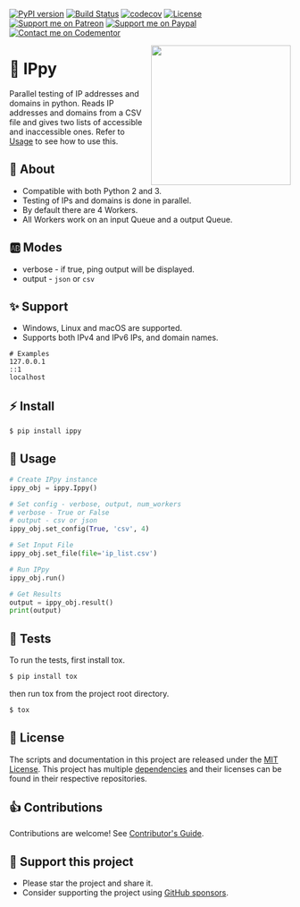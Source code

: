 [![PyPI version](https://badge.fury.io/py/ippy.svg)](https://pypi.python.org/pypi/ippy)
[![Build Status](https://travis-ci.org/shivammathur/IPpy.svg?branch=master)](https://travis-ci.org/shivammathur/IPpy)
[![codecov](https://codecov.io/gh/shivammathur/IPpy/branch/master/graph/badge.svg)](https://codecov.io/gh/shivammathur/IPpy)
[![License](https://img.shields.io/badge/license-MIT-428f7e.svg)](https://pypi.python.org/pypi/ippy)
[![Support me on Patreon](https://shivammathur.com/badges/patreon.svg)](https://www.patreon.com/shivammathur)
[![Support me on Paypal](https://shivammathur.com/badges/paypal.svg)](https://www.paypal.me/shivammathur)
[![Contact me on Codementor](https://cdn.codementor.io/badges/contact_me_github.svg)](https://www.codementor.io/shivammathur?utm_source=github&utm_medium=button&utm_term=shivammathur&utm_campaign=github)

<img src="https://shivammathur.com/IPpy.png" align="right" width="250">

# :rocket: IPpy
Parallel testing of IP addresses and domains in python.
Reads IP addresses and domains from a CSV file and gives two lists of accessible and inaccessible ones. Refer to [Usage](#memo-usage) to see how to use this.

## :tada: About
- Compatible with both Python 2 and 3.
- Testing of IPs and domains is done in parallel.
- By default there are 4 Workers.
- All Workers work on an input Queue and a output Queue.

## :ab: Modes
- verbose - if true, ping output will be displayed.
- output - `json` or `csv`

## :sparkles: Support
- Windows, Linux and macOS are supported.
- Supports both IPv4 and IPv6 IPs, and domain names.

```csv
# Examples
127.0.0.1
::1
localhost
```

## :zap: Install

```bash
$ pip install ippy
```

## :memo: Usage

```python
# Create IPpy instance
ippy_obj = ippy.Ippy()

# Set config - verbose, output, num_workers
# verbose - True or False
# output - csv or json
ippy_obj.set_config(True, 'csv', 4)

# Set Input File
ippy_obj.set_file(file='ip_list.csv')

# Run IPpy
ippy_obj.run()

# Get Results
output = ippy_obj.result()
print(output)
```
## :rotating_light: Tests
To run the tests, first install tox.

```bash
$ pip install tox
```

then run tox from the project root directory.

```bash
$ tox
```

## :scroll: License

The scripts and documentation in this project are released under the [MIT License](LICENSE). This project has multiple [dependencies](https://github.com/shivammathur/ippy/network/dependencies) and their licenses can be found in their respective repositories.

## :+1: Contributions

Contributions are welcome! See [Contributor's Guide](.github/CONTRIBUTING.md).

## :sparkling_heart: Support this project

- Please star the project and share it.
- Consider supporting the project using [GitHub sponsors](https://github.com/sponsors/shivammathur).

